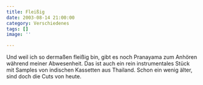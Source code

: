 ```yaml
---
title: Fleißig
date: 2003-08-14 21:00:00
category: Verschiedenes
tags: []
image: ''

---
```


Und weil ich so dermaßen fleißig bin, gibt es noch Pranayama zum Anhören während meiner Abwesenheit. Das ist auch ein rein instrumentales Stück mit Samples von indischen Kassetten aus Thailand. Schon ein wenig älter, sind doch die Cuts von heute.
